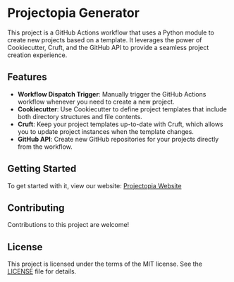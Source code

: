 # Projectopia Generator

This project is a GitHub Actions workflow that uses a Python module to create new projects based on a template. It leverages the power of Cookiecutter, Cruft, and the GitHub API to provide a seamless project creation experience.

## Features

- **Workflow Dispatch Trigger**: Manually trigger the GitHub Actions workflow whenever you need to create a new project.
- **Cookiecutter**: Use Cookiecutter to define project templates that include both directory structures and file contents.
- **Cruft**: Keep your project templates up-to-date with Cruft, which allows you to update project instances when the template changes.
- **GitHub API**: Create new GitHub repositories for your projects directly from the workflow.

## Getting Started

To get started with it, view our website: [Projectopia Website](https://projectopia-frontend.vercel.app/)

## Contributing

Contributions to this project are welcome!

## License

This project is licensed under the terms of the MIT license. See the [LICENSE](LICENSE) file for details.